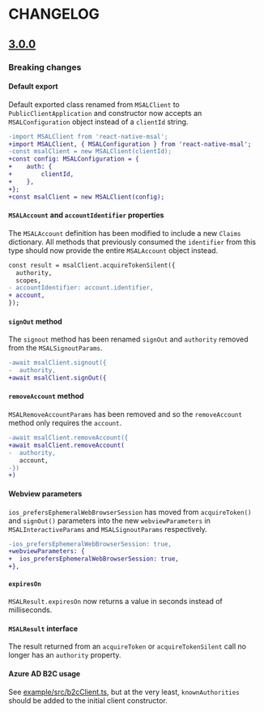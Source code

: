 # CHANGELOG

## [3.0.0](https://github.com/stashenergy/react-native-msal/compare/v2.0.3...v3.0.0)

### Breaking changes

#### Default export

Default exported class renamed from `MSALClient` to `PublicClientApplication` and constructor now accepts an `MSALConfiguration` object instead of a `clientId` string.

```diff
-import MSALClient from 'react-native-msal';
+import MSALClient, { MSALConfiguration } from 'react-native-msal';
-const msalClient = new MSALClient(clientId);
+const config: MSALConfiguration = {
+    auth: {
+        clientId,
+    },
+};
+const msalClient = new MSALClient(config);
```

#### `MSALAccount` and `accountIdentifier` properties

The `MSALAccount` definition has been modified to include a new `Claims` dictionary. All methods that previously consumed the `identifier` from this type should now provide the entire `MSALAccount` object instead.

```diff
const result = msalClient.acquireTokenSilent({
  authority,
  scopes,
- accountIdentifier: account.identifier,
+ account,
});
```

#### `signOut` method

The `signout` method has been renamed `signOut` and `authority` removed from the `MSALSignoutParams`.

```diff
-await msalClient.signout({
-  authority,
+await msalClient.signOut({
```

#### `removeAccount` method

`MSALRemoveAccountParams` has been removed and so the `removeAccount` method only requires the `account`.

```diff
-await msalClient.removeAccount({
+await msalClient.removeAccount(
-  authority,
   account,
-})
+)
```

#### Webview parameters

`ios_prefersEphemeralWebBrowserSession` has moved from `acquireToken()` and `signOut()` parameters into the new `webviewParameters` in `MSALInteractiveParams` and `MSALSignoutParams` respectively.

```diff
-ios_prefersEphemeralWebBrowserSession: true,
+webviewParameters: {
+  ios_prefersEphemeralWebBrowserSession: true,
+},
```

#### `expiresOn`

`MSALResult.expiresOn` now returns a value in seconds instead of milliseconds.

#### `MSALResult` interface

The result returned from an `acquireToken` or `acquireTokenSilent` call no longer has an `authority` property.

#### Azure AD B2C usage

See [example/src/b2cClient.ts](https://github.com/stashenergy/react-native-msal/blob/beta/example/src/b2cClient.ts), but at the very least, `knownAuthorities` should be added to the initial client constructor.
